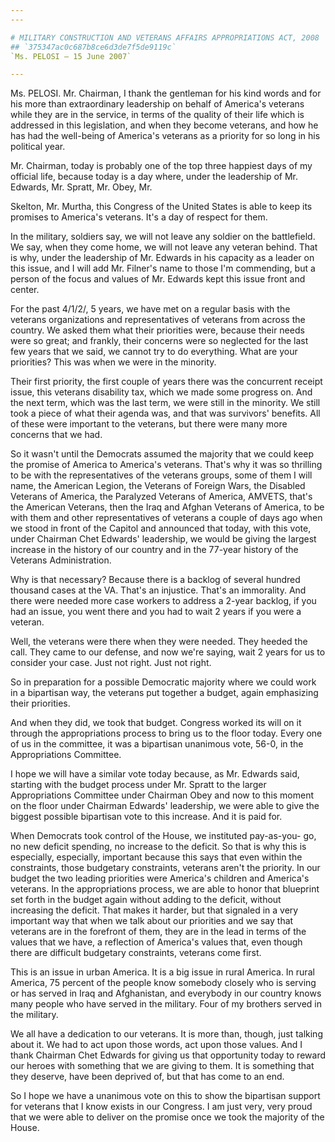 ```yaml
---
---

# MILITARY CONSTRUCTION AND VETERANS AFFAIRS APPROPRIATIONS ACT, 2008
## `375347ac0c687b8ce6d3de7f5de9119c`
`Ms. PELOSI — 15 June 2007`

---
```



Ms. PELOSI. Mr. Chairman, I thank the gentleman for his kind words 
and for his more than extraordinary leadership on behalf of America's 
veterans while they are in the service, in terms of the quality of 
their life which is addressed in this legislation, and when they become 
veterans, and how he has had the well-being of America's veterans as a 
priority for so long in his political year.

Mr. Chairman, today is probably one of the top three happiest days of 
my official life, because today is a day where, under the leadership of 
Mr. Edwards, Mr. Spratt, Mr. Obey, Mr.


Skelton, Mr. Murtha, this Congress of the United States is able to keep 
its promises to America's veterans. It's a day of respect for them.

In the military, soldiers say, we will not leave any soldier on the 
battlefield. We say, when they come home, we will not leave any veteran 
behind. That is why, under the leadership of Mr. Edwards in his 
capacity as a leader on this issue, and I will add Mr. Filner's name to 
those I'm commending, but a person of the focus and values of Mr. 
Edwards kept this issue front and center.

For the past 4/1/2/, 5 years, we have met on a regular basis with the 
veterans organizations and representatives of veterans from across the 
country. We asked them what their priorities were, because their needs 
were so great; and frankly, their concerns were so neglected for the 
last few years that we said, we cannot try to do everything. What are 
your priorities? This was when we were in the minority.

Their first priority, the first couple of years there was the 
concurrent receipt issue, this veterans disability tax, which we made 
some progress on. And the next term, which was the last term, we were 
still in the minority. We still took a piece of what their agenda was, 
and that was survivors' benefits. All of these were important to the 
veterans, but there were many more concerns that we had.

So it wasn't until the Democrats assumed the majority that we could 
keep the promise of America to America's veterans. That's why it was so 
thrilling to be with the representatives of the veterans groups, some 
of them I will name, the American Legion, the Veterans of Foreign Wars, 
the Disabled Veterans of America, the Paralyzed Veterans of America, 
AMVETS, that's the American Veterans, then the Iraq and Afghan Veterans 
of America, to be with them and other representatives of veterans a 
couple of days ago when we stood in front of the Capitol and announced 
that today, with this vote, under Chairman Chet Edwards' leadership, we 
would be giving the largest increase in the history of our country and 
in the 77-year history of the Veterans Administration.

Why is that necessary? Because there is a backlog of several hundred 
thousand cases at the VA. That's an injustice. That's an immorality. 
And there were needed more case workers to address a 2-year backlog, if 
you had an issue, you went there and you had to wait 2 years if you 
were a veteran.

Well, the veterans were there when they were needed. They heeded the 
call. They came to our defense, and now we're saying, wait 2 years for 
us to consider your case. Just not right. Just not right.

So in preparation for a possible Democratic majority where we could 
work in a bipartisan way, the veterans put together a budget, again 
emphasizing their priorities.



And when they did, we took that budget. Congress worked its will on 
it through the appropriations process to bring us to the floor today. 
Every one of us in the committee, it was a bipartisan unanimous vote, 
56-0, in the Appropriations Committee.

I hope we will have a similar vote today because, as Mr. Edwards 
said, starting with the budget process under Mr. Spratt to the larger 
Appropriations Committee under Chairman Obey and now to this moment on 
the floor under Chairman Edwards' leadership, we were able to give the 
biggest possible bipartisan vote to this increase. And it is paid for.

When Democrats took control of the House, we instituted pay-as-you-
go, no new deficit spending, no increase to the deficit. So that is why 
this is especially, especially, important because this says that even 
within the constraints, those budgetary constraints, veterans aren't 
the priority. In our budget the two leading priorities were America's 
children and America's veterans. In the appropriations process, we are 
able to honor that blueprint set forth in the budget again without 
adding to the deficit, without increasing the deficit. That makes it 
harder, but that signaled in a very important way that when we talk 
about our priorities and we say that veterans are in the forefront of 
them, they are in the lead in terms of the values that we have, a 
reflection of America's values that, even though there are difficult 
budgetary constraints, veterans come first.

This is an issue in urban America. It is a big issue in rural 
America. In rural America, 75 percent of the people know somebody 
closely who is serving or has served in Iraq and Afghanistan, and 
everybody in our country knows many people who have served in the 
military. Four of my brothers served in the military.

We all have a dedication to our veterans. It is more than, though, 
just talking about it. We had to act upon those words, act upon those 
values. And I thank Chairman Chet Edwards for giving us that 
opportunity today to reward our heroes with something that we are 
giving to them. It is something that they deserve, have been deprived 
of, but that has come to an end.

So I hope we have a unanimous vote on this to show the bipartisan 
support for veterans that I know exists in our Congress. I am just 
very, very proud that we were able to deliver on the promise once we 
took the majority of the House.